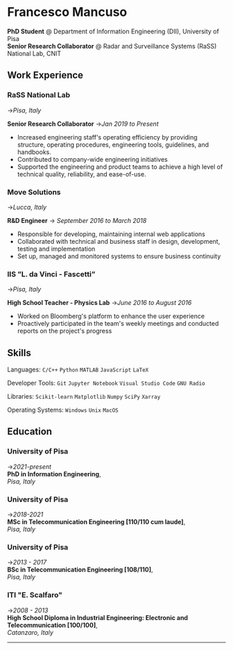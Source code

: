 # **Francesco Mancuso**
**PhD Student** @ Department of Information Engineering (DII), University of Pisa \
**Senior Research Collaborator** @ Radar and Surveillance Systems (RaSS) National Lab, CNIT

## Work Experience

### RaSS National Lab
->_Pisa, Italy_

**Senior Research Collaborator**
->_Jan 2019 to Present_

- Increased engineering staff's operating efficiency by providing structure, operating procedures, engineering tools, guidelines, and handbooks.
- Contributed to company-wide engineering initiatives
- Supported the engineering and product teams to achieve a high level of technical quality, reliability, and ease-of-use.

### Move Solutions
->_Lucca, Italy_

**R&D Engineer**
-> _September 2016 to March 2018_

- Responsible for developing, maintaining internal web applications
- Collaborated with technical and business staff in design, development, testing and implementation
- Set up, managed and monitored systems to ensure business continuity

### IIS ”L. da Vinci - Fascetti” 
->_Pisa, Italy_

**High School Teacher - Physics Lab**
->_June 2016 to August 2016_

- Worked on Bloomberg's platform to enhance the user experience
- Proactively participated in the team's weekly meetings and conducted reports on the project's progress

## Skills

Languages: `C/C++` `Python` `MATLAB` `JavaScript` `LaTeX`

Developer Tools: `Git` `Jupyter Notebook` `Visual Studio Code` `GNU Radio`

Libraries: `Scikit-learn` `Matplotlib` `Numpy` `SciPy` `Xarray`

Operating Systems: `Windows` `Unix` `MacOS`

## Education

### University of Pisa
->_2021-present_ \
**PhD in Information Engineering**, \
_Pisa, Italy_

### University of Pisa
->_2018-2021_ \
**MSc in Telecommunication Engineering [110/110 cum laude]**, \
_Pisa, Italy_

### University of Pisa
->_2013 - 2017_ \
**BSc in Telecommunication Engineering [108/110]**, \
_Pisa, Italy_

### ITI "E. Scalfaro"
->_2008 - 2013_ \
**High School Diploma in Industrial Engineering: Electronic and Telecommunication [100/100]**, \
_Catanzaro, Italy_

---
